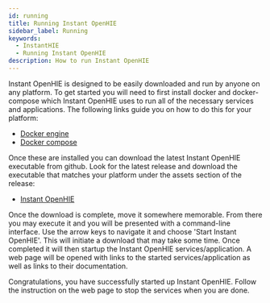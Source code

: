 ```yaml
---
id: running
title: Running Instant OpenHIE
sidebar_label: Running
keywords:
  - InstantHIE
  - Running Instant OpenHIE
description: How to run Instant OpenHIE
---
```


Instant OpenHIE is designed to be easily downloaded and run by anyone on any platform. To get started you will need to first install docker and docker-compose which Instant OpenHIE uses to run all of the necessary services and applications. The following links guide you on how to do this for your platform:

- [Docker engine](https://docs.docker.com/install/)
- [Docker compose](https://docs.docker.com/compose/install/)

Once these are installed you can download the latest Instant OpenHIE executable from github. Look for the latest release and download the executable that matches your platform under the assets section of the release:

- [Instant OpenHIE](https://github.com/openhie/instant/releases)

Once the download is complete, move it somewhere memorable. From there you may execute it and you will be presented with a command-line interface. Use the arrow keys to navigate it and choose 'Start Instant OpenHIE'. This will initiate a download that may take some time. Once completed it will then startup the Instant OpenHIE services/application. A web page will be opened with links to the started services/application as well as links to their documentation.

Congratulations, you have successfully started up Instant OpenHIE. Follow the instruction on the web page to stop the services when you are done.
